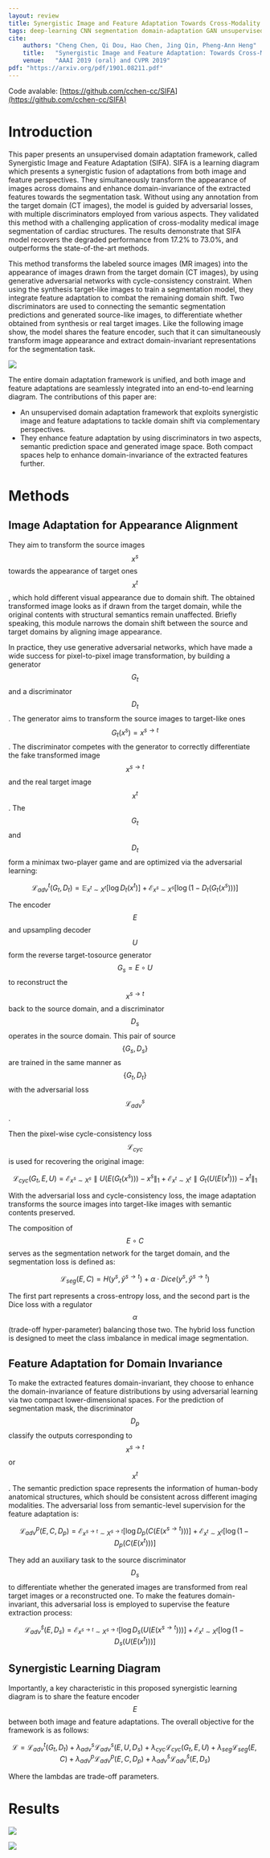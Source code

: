 ```yaml
---
layout: review
title: Synergistic Image and Feature Adaptation Towards Cross-Modality Domain Adaptation for Medical Image Segmentation
tags: deep-learning CNN segmentation domain-adaptation GAN unsupervised cardiac ct-scan MRI
cite:
    authors: "Cheng Chen, Qi Dou, Hao Chen, Jing Qin, Pheng-Ann Heng"
    title:   "Synergistic Image and Feature Adaptation: Towards Cross-Modality Domain Adaptation for Medical Image Segmentation"
    venue:   "AAAI 2019 (oral) and CVPR 2019"
pdf: "https://arxiv.org/pdf/1901.08211.pdf"
---
```


Code avalable: [https://github.com/cchen-cc/SIFA](https://github.com/cchen-cc/SIFA)

# Introduction

This paper presents an unsupervised domain adaptation framework, called Synergistic Image and Feature Adaptation (SIFA).
SIFA is a learning diagram which presents a synergistic fusion of adaptations from both image and feature perspectives.
They simultaneously transform the appearance of images across domains and enhance domain-invariance of the extracted features towards the segmentation task.
Without using any annotation from the target domain (CT images), the model is guided by adversarial losses, with multiple discriminators employed from various aspects.
They validated this method with a challenging application of cross-modality medical image segmentation of cardiac structures.
The results demonstrate that SIFA model recovers the degraded performance from 17.2% to 73.0%, and outperforms the state-of-the-art methods.


This method transforms the labeled source images (MR images) into the appearance of images drawn from the target domain (CT images), by using generative adversarial networks with cycle-consistency constraint.
When using the synthesis target-like images to train a segmentation model, they integrate feature adaptation to combat the remaining domain shift.
Two discriminators are used to connecting the semantic segmentation predictions and generated source-like images, to differentiate whether obtained from synthesis or real target images.
Like the following image show, the model shares the feature encoder, such that it can simultaneously transform image appearance and extract domain-invariant representations for the segmentation task.

![](/article/images/SIFA/SIFA.png)

The entire domain adaptation framework is unified, and both image and feature adaptations are seamlessly integrated into an end-to-end learning diagram.
The contributions of this paper are:
* An unsupervised domain adaptation framework that exploits synergistic image and feature adaptations to tackle domain shift via complementary perspectives.
* They enhance feature adaptation by using discriminators in two aspects, semantic prediction space and generated image space. Both compact spaces help to enhance domain-invariance of the extracted features further.


# Methods
## Image Adaptation for Appearance Alignment
They aim to transform the source images $$x^s$$ towards the appearance of target ones $$x^t$$, which hold different visual appearance due to domain shift.
The obtained transformed image looks as if drawn from the target domain, while the original contents with structural semantics remain unaffected.
Briefly speaking, this module narrows the domain shift between the source and target domains by aligning image appearance.

In practice, they use generative adversarial networks, which have made a wide success for pixel-to-pixel image transformation, by building a generator $$G_t$$ and a discriminator $$D_t$$.
The generator aims to transform the source images to target-like ones $$G_t(x^s) = x^{s\rightarrow t}$$.
The discriminator competes with the generator to correctly differentiate the fake transformed image $$x^{s\rightarrow t}$$ and the real target image $$x^t$$.
The $$G_t$$ and $$D_t$$ form a minimax two-player game and are optimized via the adversarial learning:

$$\mathcal{L}^{t}_{adv}(G_t,D_t)=\mathbb{E}_{x^t \sim X^t}[ \log D_t (x^t)] + \mathcal{E}_{x^s \sim X^s}[ \log (1-D_t(G_t(x^s)))]$$

The encoder $$E$$ and upsampling decoder $$U$$ form the reverse target-tosource generator $$G_s = E \circ U$$ to reconstruct the $$x^{s\rightarrow t}$$ back to the source domain, and a discriminator $$D_s$$ operates in the source domain.
This pair of source $$\{G_s, D_s\}$$ are trained in the same manner as $$\{G_t, D_t\}$$ with the adversarial loss $$\mathcal{L}^s_{adv}$$.

Then the pixel-wise cycle-consistency loss $$\mathcal{L}_{cyc}$$ is used for recovering the original image:

$$\mathcal{L}_{cyc}(G_t, E, U)= \mathcal{E}_{x^s \sim X^s}\parallel U(E(G_t(x^s))) - x^s \parallel_1 + \mathcal{E}_{x^t \sim X^t}\parallel G_t(U(E(x^t))) - x^t \parallel_1$$

With the adversarial loss and cycle-consistency loss, the image adaptation transforms the source images into target-like images with semantic contents preserved.

The composition of $$E\circ C$$ serves as the segmentation network for the target domain, and the segmentation loss is defined as:

$$\mathcal{L}_{seg}(E,C)=H(y^s, \hat{y}^{s\rightarrow t}) + \alpha \cdot Dice(y^s, \hat{y}^{s\rightarrow t})$$

The first part represents a cross-entropy loss, and the second part is the Dice loss with a regulator $$\alpha$$ (trade-off hyper-parameter) balancing those two.
The hybrid loss function is designed to meet the class imbalance in medical image segmentation.

## Feature Adaptation for Domain Invariance

To make the extracted features domain-invariant, they choose to enhance the domain-invariance of feature distributions by using adversarial learning via two compact lower-dimensional spaces.
For the prediction of segmentation mask, the discriminator $$D_p$$ classify the outputs corresponding to $$x^{s\rightarrow t}$$ or $$x^t$$.
The semantic prediction space represents the information of human-body anatomical structures, which should be consistent across different imaging modalities.
The adversarial loss from semantic-level supervision for the feature adaptation  is:

$$\mathcal{L}_{adv}^p(E, C, D_p)= \mathcal{E}_{x^{s\rightarrow t} \sim X^{s\rightarrow t}}[\log D_p(C(E(x^{s\rightarrow t})))] + \mathcal{E}_{x^t \sim X^t}[\log (1-D_p(C(E(x^t)))]$$

They add an auxiliary task to the source discriminator $$D_s$$ to differentiate whether the generated images are transformed from real target images or a reconstructed one.
To make the features domain-invariant, this adversarial loss is employed to supervise the feature extraction process:

$$\mathcal{L}_{adv}^{\tilde{s}}(E, D_s)= \mathcal{E}_{x^{s\rightarrow t} \sim X^{s\rightarrow t}}[\log D_s(U(E(x^{s\rightarrow t})))] + \mathcal{E}_{x^t \sim X^t}[\log (1-D_s(U(E(x^t)))]$$

## Synergistic Learning Diagram

Importantly, a key characteristic in this proposed synergistic learning diagram is to share the feature encoder $$E$$ between both image and feature adaptations.
The overall objective for the framework is as follows:

$$ \mathcal{L} = \mathcal{L}^{t}_{adv}(G_t, D_t) + \lambda^{s}_{adv} \mathcal{L}_{adv}^{s}(E, U, D_s) + \lambda_{cyc} \mathcal{L}_{cyc}(G_t, E, U) + \lambda_{seg} \mathcal{L}_{seg}(E, C) + \lambda^{p}_{adv} \mathcal{L}_{adv}^{p}(E, C, D_p) + \lambda^{\tilde{s}}_{adv} \mathcal{L}^{\tilde{s}}_{adv}(E, D_s) $$

Where the lambdas are trade-off parameters.

# Results

![](/article/images/SIFA/resultats_SIFA.png)

![](/article/images/SIFA/table_SIFA.png)
